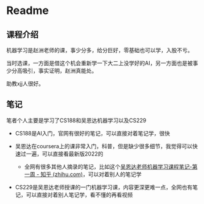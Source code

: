# Readme

## 课程介绍

机器学习是赵洲老师的课，事少分多，给分巨好，零基础也可以学，入股不亏。

当时选课，一方面是借这个机会重新学一下大二上没学好的AI，另一方面也是被事少分高吸引，事实证明，赵洲真能处。

助教xjj人很好。

## 笔记

笔者个人主要是学习了CS188和吴恩达机器学习以及CS229

- CS188是AI入门，官网有很好的笔记，可以直接对着笔记学，很快

- 吴恩达在coursera上的课非常入门，科普，但是缺少很多细节，我觉得可以快速过一遍，可以直接看最新版2022的
  - 全网有很多其他人摘录的笔记，比如这个[吴恩达老师机器学习课程笔记-第一周 - 知乎 (zhihu.com)](https://zhuanlan.zhihu.com/p/43490782)，可以对着别人的笔记学
- CS229是吴恩达老师授课的一门机器学习课，内容更深更难一点，全网也有笔记，可以直接对着别人笔记学，看不懂的再看视频